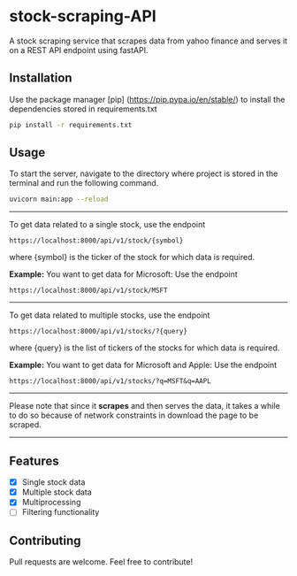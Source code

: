 # stock-scraping-API

A stock scraping service that scrapes data from yahoo finance and serves it on a REST API endpoint using fastAPI.

## Installation

Use the package manager [pip] (https://pip.pypa.io/en/stable/) to install the dependencies stored in requirements.txt

```bash
pip install -r requirements.txt
```

## Usage

To start the server, navigate to the directory where project is stored in the terminal and run the following command.

```bash
uvicorn main:app --reload
```

***

To get data related to a single stock, use the endpoint 

```
https://localhost:8000/api/v1/stock/{symbol}
```

where {symbol} is the ticker of the stock for which data is required.

**Example:** You want to get data for Microsoft:
Use the endpoint 

```
https://localhost:8000/api/v1/stock/MSFT
```

***

To get data related to multiple stocks, use the endpoint 

```
https://localhost:8000/api/v1/stocks/?{query} 
```

where {query} is the list of tickers of the stocks for which data is required.

**Example:** You want to get data for Microsoft and Apple:
Use the endpoint 

```
https://localhost:8000/api/v1/stocks/?q=MSFT&q=AAPL
```

***

Please note that since it **scrapes** and then serves the data, it takes a while to do so because of network constraints in download the page to be scraped.

***

## Features

- [x] Single stock data
- [x] Multiple stock data
- [x] Multiprocessing
- [ ] Filtering functionality

## Contributing

Pull requests are welcome. Feel free to contribute!


